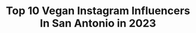 ---
title: Top 10 Vegan Instagram Influencers In San Antonio in 2023
description: >-
  Find top vegan Instagram influencers in San Antonio in 2023. Most popular hashtags: #happy #sanantonio #travel.
platform: Instagram
hits: 5
text_top: Analyze the most popular Instagram accounts on inBeat.
text_bottom: Our search engine holds 5 Instagram influencers like this in San Antonio, United States for you to collaborate.
profiles:
  - username: "christyclips"
    fullname: >-
      ChristyClips✂️
    bio: >-
      💇🏽Men's Hair Consultant 📲 @booksybiz Ambassador 💈 @wahlpro Team 👇🏽Free Booksy Trial
    location: "United States"
    followers: 70767
    engagement: 289
    commentsToLikes: 0.020540
    id: ck13898lcf42v0i19axt3eyf7
    verified: false
    hashtags: "#zara, #sunday, #happysunday, #menshair"
  - username: "tarabaros"
    fullname: >-
      Tara Goetz-Baros
    bio: >-
      A real down to Mars girl. San Antonio + Austin Very vegan.
    location: "United States"
    followers: 2115
    engagement: 1329
    commentsToLikes: 0.054389
    id: ck6u7oo9fmroh0j71vzregk5q
    verified: false
    hashtags: "#porta400"
  - username: "abeeveryday"
    fullname: >-
      Abraham | Donut Connoisseur
    bio: >-
      🍩 Donuts 📍San Antonio, TX 💥 @hcfitness.texas 🎥 YouTube: Abe’s Eats
    location: "United States"
    followers: 7136
    engagement: 644
    commentsToLikes: 0.146045
    id: ck5pzsgf82iyd0i11bt9qj55g
    verified: false
    hashtags: "#quads, #fitfam, #progress, #fitnessmotivation"
  - username: "venxmexe"
    fullname: >-
      Mikayla 🐾 ミケーラ
    bio: >-
      Your Friendly Neighborhood Youtuber YT: captainmikayla 10.9k TikTok 279k Twitch: 1.5k 23//Cosplayer venmo: venxmexe tiktok:venxmexe
    location: "United States"
    followers: 12574
    engagement: 441
    commentsToLikes: 0.010861
    id: ck9wdci62f18r0j78kb5b01q5
    verified: false
    hashtags: "#satx, #tanjiro, #anime, #gaming"
  - username: "antonio_eats_la"
    fullname: >-
      Antonio Malik
    bio: >-
      📍Los Angeles📍San Diego Food | Fitness | Travel Collab/promotions? DM/ 📧: antonioeatsla@gmail.com As seen on @abc7la @abc7community @foodnetwork
    location: "United States"
    followers: 136150
    engagement: 204
    commentsToLikes: 0.066020
    id: ck0u9zqpjb25v0i19j1ysui88
    verified: false
    hashtags: "#instagood, #shrimp, #foodie, #tijuana"
  - username: "danascruggs"
    fullname: >-
      Dana Scruggs
    bio: >-
      Vegan
    location: "United States"
    followers: 40458
    engagement: 1112
    commentsToLikes: 0.034781
    id: ck0u9yn1pax240i19k3bololm
    verified: false
    hashtags: "#pentax67, #danascruggs, #glossier, #filmisnotdead"
  - username: "silversparklesonme"
    fullname: >-
      K r i s t e l
    bio: >-
      56 and Silver But still on the journey / under construction 🛠 Mom of 🐒🐒🐕 Vegan ▪ Love Animals and Nature ▪Great Interest for Fashion and Photography
    location: "United States"
    followers: 15947
    engagement: 2301
    commentsToLikes: 0.098526
    id: ck9wftswjqij20j78jzzzm8m0
    verified: false
    hashtags: "#peloblanco, #silverandfree, #embracethegrey, #veganbeauty"
  - username: "stephanie.depena"
    fullname: >-
      Fashion • Beauty • Fitness
    bio: >-
      Bad vibes don’t go with my outfit ✨ 🌱 Vegan Since 2016 ✨ Owner of @shopdenvy 🎥 Youtube Stephanie De Pena 💫 Tiktok Stephanie.Depena
    location: "United States"
    followers: 17505
    engagement: 1373
    commentsToLikes: 0.174033
    id: ck8wdfbwedra60j78evq4xzms
    verified: false
    hashtags: "#fashionista, #bellamihair, #vegans, #explorepage"
  - username: "darbigwynn"
    fullname: >-
      Darbi Gwynn
    bio: >-
      Vegan Sober
    location: "United States"
    followers: 16464
    engagement: 907
    commentsToLikes: 0.077488
    id: ck55lvk9i2jl90i11su2fm82r
    verified: false
    hashtags: ""
  - username: "theteesharenee"
    fullname: >-
      Teesha Renée💓
    bio: >-
      💡Artist | 🧘🏾‍♀️ Yogi | 🌱 Vegan | 📍ATL Sharon on Tyler Perry's "The Oval" on @BET Destiny on Black Lightning on @thecw Teesharenee.com
    location: "United States"
    followers: 12475
    engagement: 1092
    commentsToLikes: 0.076475
    id: ck5hmfev6luow0i11hv73wjeh
    verified: false
    hashtags: "#theovalonbet, #betawards, #womenempowerment, #covidtesting"
---